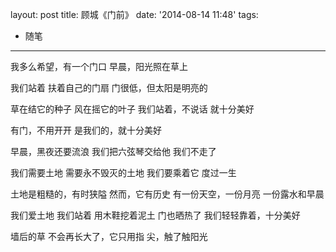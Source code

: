 layout: post
title: 顾城《门前》
date: '2014-08-14 11:48'
tags:
  - 随笔
---

我多么希望，有一个门口
早晨，阳光照在草上

我们站着
扶着自己的门扇
门很低，但太阳是明亮的

草在结它的种子
风在摇它的叶子
我们站着，不说话
就十分美好
<!-- more -->
有门，不用开开
是我们的，就十分美好

早晨，黑夜还要流浪
我们把六弦琴交给他
我们不走了
<!-- more -->

我们需要土地
需要永不毁灭的土地
我们要乘着它
度过一生

土地是粗糙的，有时狭隘
然而，它有历史
有一份天空，一份月亮
一份露水和早晨

我们爱土地
我们站着
用木鞋挖着泥土
门也晒热了
我们轻轻靠着，十分美好

墙后的草
不会再长大了，它只用指
尖，触了触阳光

